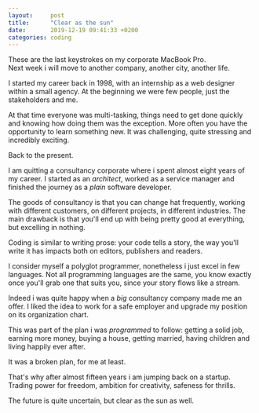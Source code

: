 ```yaml
---
layout:     post
title:      "Clear as the sun"
date:       2019-12-19 09:41:33 +0200
categories: coding
---
```


These are the last keystrokes on my corporate MacBook Pro.  
Next week i will move to another company, another city, another life.

I started my career back in 1998, with an internship as a web designer within a small agency. At the beginning we were few people, just the stakeholders and me.

At that time everyone was multi-tasking, things need to get done quickly and knowing how doing them was the exception. More often you have the opportunity to learn something new. It was challenging, quite stressing and incredibly exciting.

Back to the present.

I am quitting a consultancy corporate where i spent almost eight years of my career. I started as an *architect*, worked as a service manager and finished the journey as a *plain* software developer.

The goods of consultancy is that you can change hat frequently, working with different customers, on different projects, in different industries.
The main drawback is that you'll end up with being pretty good at everything, but excelling in nothing.

Coding is similar to writing prose: your code tells a story, the way you'll write it has impacts both on editors, publishers and readers.

I consider myself a polyglot programmer, nonetheless i just excel in few languages. Not all programming languages are the same, you know exactly once you'll grab one that suits you, since your story flows like a stream.

Indeed i was quite happy when a *big* consultancy company made me an offer. I liked the idea to work for a safe employer and upgrade my position on its organization chart.   

This was part of the plan i was *programmed* to follow: getting a solid job, earning more money, buying a house, getting married, having children and living happily ever after.

It was a broken plan, for me at least.

That's why after almost fifteen years i am jumping back on a startup. Trading power for freedom, ambition for creativity, safeness for thrills. 

The future is quite uncertain, but clear as the sun as well.
